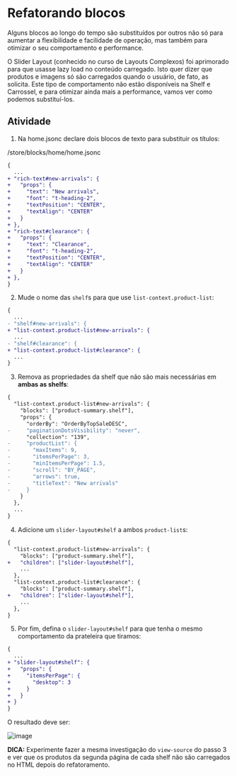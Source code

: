 # Refatorando blocos

Alguns blocos ao longo do tempo são substituídos por outros não só para aumentar a flexibilidade e facilidade de operação, mas também para otimizar o seu comportamento e performance. 

O Slider Layout (conhecido no curso de Layouts Complexos) foi aprimorado para que usasse lazy load no conteúdo carregado. Isto quer dizer que produtos e imagens só são carregados quando o usuário, de fato, as solicita. Este tipo de comportamento não estão disponíveis na Shelf e Carrossel, e para otimizar ainda mais a performance, vamos ver como podemos substituí-los.

## Atividade

1. Na home.jsonc declare dois blocos de texto para substituir os títulos: 

/store/blocks/home/home.jsonc
```diff
{
  ...
+ "rich-text#new-arrivals": {
+   "props": {
+     "text": "New arrivals",
+     "font": "t-heading-2",
+     "textPosition": "CENTER",
+     "textAlign": "CENTER"
+   }
+ },
+ "rich-text#clearance": {
+   "props": {
+     "text": "Clearance",
+     "font": "t-heading-2",
+     "textPosition": "CENTER",
+     "textAlign": "CENTER"
+   }
+ },
}
```

2. Mude o nome das `shelf`s para que use `list-context.product-list`: 

```diff
{
  ...
- "shelf#new-arrivals": {
+ "list-context.product-list#new-arrivals": {
  ...
- "shelf#clearance": {
+ "list-context.product-list#clearance": {
  ...
}
```

3. Remova as propriedades da shelf que não são mais necessárias em **ambas as shelfs**:

```diff
{
  "list-context.product-list#new-arrivals": {
    "blocks": ["product-summary.shelf"],
    "props": {
      "orderBy": "OrderByTopSaleDESC",
-     "paginationDotsVisibility": "never",
      "collection": "139",
-     "productList": {
-       "maxItems": 9,
-       "itemsPerPage": 3,
-       "minItemsPerPage": 1.5,
-       "scroll": "BY_PAGE",
-       "arrows": true,
-       "titleText": "New arrivals"
-     }
    }
  },
  ...
}
```

4. Adicione um `slider-layout#shelf` a ambos `product-list`s: 

```diff
{
  "list-context.product-list#new-arrivals": {
    "blocks": ["product-summary.shelf"],
+   "children": ["slider-layout#shelf"],
    ...
  },
  "list-context.product-list#clearance": {
    "blocks": ["product-summary.shelf"],
+   "children": ["slider-layout#shelf"],
    ...
  },
}
```

5. Por fim, defina o `slider-layout#shelf` para que tenha o mesmo comportamento da prateleira que tiramos: 

```diff
{
  ...
+ "slider-layout#shelf": {
+   "props": {
+     "itemsPerPage": {
+       "desktop": 3
+     }
+   }
+ }
}
```

O resultado deve ser: 

![image](https://user-images.githubusercontent.com/18701182/93842015-c977e700-fc6b-11ea-8cf5-0678a5f890fa.png)

**DICA:** Experimente fazer a mesma investigação do `view-source` do passo 3 e ver que os produtos da segunda página de cada shelf não são carregados no HTML depois do refatoramento.